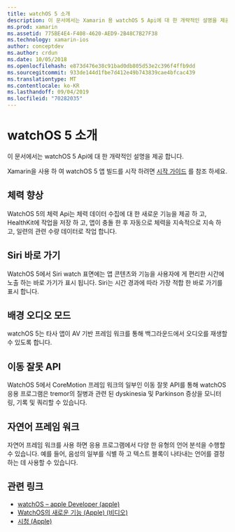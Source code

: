 ```yaml
---
title: watchOS 5 소개
description: 이 문서에서는 Xamarin 용 watchOS 5 Api에 대 한 개략적인 설명을 제공 합니다.
ms.prod: xamarin
ms.assetid: 775BE4E4-F408-4620-AED9-2B48C7B27F38
ms.technology: xamarin-ios
author: conceptdev
ms.author: crdun
ms.date: 10/05/2018
ms.openlocfilehash: e873d476e38c91bad0db805d53e2c396f4ffb9dd
ms.sourcegitcommit: 933de144d1fbe7d412e49b743839cae4bfcac439
ms.translationtype: MT
ms.contentlocale: ko-KR
ms.lasthandoff: 09/04/2019
ms.locfileid: "70282035"
---
```

# <a name="introduction-to-watchos-5"></a>watchOS 5 소개

이 문서에서는 watchOS 5 Api에 대 한 개략적인 설명을 제공 합니다.

Xamarin을 사용 하 여 watchOS 5 앱 빌드를 시작 하려면 [시작 가이드](~/ios/platform/introduction-to-ios12/get-started.md) 를 참조 하세요.

## <a name="workout-improvements"></a>체력 향상

WatchOS 5의 체력 Api는 체력 데이터 수집에 대 한 새로운 기능을 제공 하 고, HealthKit에 작업을 저장 하 고, 앱이 충돌 한 후 자동으로 체력을 지속적으로 지속 하 고, 일련의 관련 수량 데이터로 작업 합니다.

## <a name="siri-shortcuts"></a>Siri 바로 가기

WatchOS 5에서 Siri watch 표면에는 앱 콘텐츠와 기능을 사용자에 게 편리한 시간에 노출 하는 바로 가기가 표시 됩니다. Siri는 시간 경과에 따라 가장 적합 한 바로 가기를 표시 합니다.

## <a name="background-audio-mode"></a>배경 오디오 모드

watchOS 5는 타사 앱이 AV 기반 프레임 워크를 통해 백그라운드에서 오디오를 재생할 수 있도록 합니다.

## <a name="movement-disorder-api"></a>이동 잘못 API

WatchOS 5에서 CoreMotion 프레임 워크의 일부인 이동 잘못 API를 통해 watchOS 응용 프로그램은 tremor의 질병과 관련 된 dyskinesia 및 Parkinson 증상을 모니터링, 기록 및 쿼리할 수 있습니다.

## <a name="natural-language-framework"></a>자연어 프레임 워크

자연어 프레임 워크를 사용 하면 응용 프로그램에서 다양 한 유형의 언어 분석을 수행할 수 있습니다. 예를 들어, 음성의 일부를 식별 하 고 텍스트 블록이 나타내는 언어를 결정 하는 데 사용할 수 있습니다.

## <a name="related-links"></a>관련 링크

- [watchOS – apple Developer (apple)](https://developer.apple.com/watchOS/)
- [WatchOS의 새로운 기능 (Apple) (비디오)](https://developer.apple.com/videos/play/wwdc2018/206/)
- [시청 (Apple)](https://www.apple.com/watch/)
